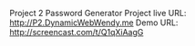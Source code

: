 Project 2 Password Generator
Project live URL: http://P2.DynamicWebWendy.me
Demo URL: http://screencast.com/t/Q1qXiAagG
